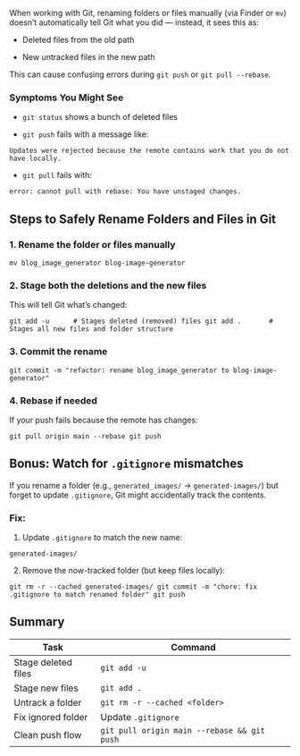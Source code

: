When working with Git, renaming folders or files manually (via Finder or `mv`) doesn’t automatically tell Git what you did — instead, it sees this as:

- Deleted files from the old path

- New untracked files in the new path


This can cause confusing errors during `git push` or `git pull --rebase`.

### Symptoms You Might See

- `git status` shows a bunch of deleted files

- `git push` fails with a message like:

`Updates were rejected because the remote contains work that you do not have locally.`

- `git pull` fails with:    

`error: cannot pull with rebase: You have unstaged changes.`


## Steps to Safely Rename Folders and Files in Git

### 1. **Rename the folder or files manually**

`mv blog_image_generator blog-image-generator`

### 2. **Stage both the deletions and the new files**

This will tell Git what’s changed:

`git add -u      # Stages deleted (removed) files git add .       # Stages all new files and folder structure`

### 3. **Commit the rename**

`git commit -m "refactor: rename blog_image_generator to blog-image-generator"`

### 4. **Rebase if needed**

If your push fails because the remote has changes:

`git pull origin main --rebase git push`

## Bonus: Watch for `.gitignore` mismatches

If you rename a folder (e.g., `generated_images/` → `generated-images/`) but forget to update `.gitignore`, Git might accidentally track the contents.

### Fix:

1. Update `.gitignore` to match the new name:

`generated-images/`

2. Remove the now-tracked folder (but keep files locally):

`git rm -r --cached generated-images/ git commit -m "chore: fix .gitignore to match renamed folder" git push`


## Summary

|Task|Command|
|---|---|
|Stage deleted files|`git add -u`|
|Stage new files|`git add .`|
|Untrack a folder|`git rm -r --cached <folder>`|
|Fix ignored folder|Update `.gitignore`|
|Clean push flow|`git pull origin main --rebase && git push`|